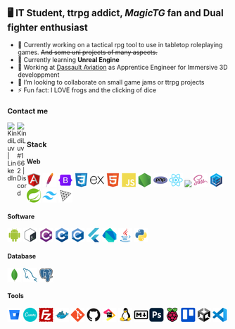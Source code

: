 ## 🖥️ IT Student, ttrpg addict, _MagicTG_ fan and Dual fighter enthusiast

- 🔭 Currently working on a tactical rpg tool to use in tabletop roleplaying games. ~~And some uni projects of many aspects.~~
- 🌱 Currently learning **Unreal Engine**
- 📠 Working at [Dassault Aviation](https://www.dassault-aviation.com/en/) as Apprentice Engineer for Immersive 3D developpment
- 👯 I’m looking to collaborate on small game jams or ttrpg projects
- ⚡ Fun fact: I LOVE frogs and the clicking of dice

### Contact me
[<img align="left" alt="KindiLuv | LinkedIn" width="22px" src="https://cdn.jsdelivr.net/npm/simple-icons@v3/icons/linkedin.svg" />][linkedin]
<img align="left" alt="KindiLuv#1662 | Discord" width="22px" src="https://cdn.jsdelivr.net/npm/simple-icons@v3/icons/discord.svg" title="KindiLuv#1662"/>
<br/>

### Stack

#### Web
<img  style="width:2rem" src="https://raw.githubusercontent.com/devicons/devicon/master/icons/angularjs/angularjs-original.svg"></img>
<img  style="width:2rem" src="https://raw.githubusercontent.com/devicons/devicon/master/icons/apache/apache-original.svg"></img>
<img  style="width:2rem" src="https://raw.githubusercontent.com/devicons/devicon/master/icons/bootstrap/bootstrap-original.svg"></img>
<img  style="width:2rem" src="https://raw.githubusercontent.com/devicons/devicon/master/icons/css3/css3-original.svg"></img>
<img  style="width:2rem" src="https://raw.githubusercontent.com/devicons/devicon/master/icons/express/express-original.svg"></img>
<img  style="width:2rem" src="https://raw.githubusercontent.com/devicons/devicon/master/icons/html5/html5-original.svg"></img>
<img  style="width:2rem" src="https://raw.githubusercontent.com/devicons/devicon/master/icons/javascript/javascript-plain.svg"></img>
<img  style="width:2rem" src="https://raw.githubusercontent.com/devicons/devicon/master/icons/nodejs/nodejs-original.svg"></img>
<img  style="width:2rem" src="https://raw.githubusercontent.com/devicons/devicon/master/icons/php/php-original.svg"></img>
<img  style="width:2rem" src="https://raw.githubusercontent.com/devicons/devicon/master/icons/react/react-original.svg"></img>
<img  style="width:2rem" src="https://avatars.githubusercontent.com/u/64235328?s=200&v=4"></img>
<img  style="width:2rem" src="https://raw.githubusercontent.com/devicons/devicon/master/icons/sass/sass-original.svg"></img>
<img  style="width:2rem" src="https://raw.githubusercontent.com/devicons/devicon/master/icons/sequelize/sequelize-original.svg"></img>
<img  style="width:2rem" src="https://raw.githubusercontent.com/devicons/devicon/master/icons/spring/spring-original.svg"></img>
<img  style="width:2rem" src="https://raw.githubusercontent.com/devicons/devicon/master/icons/tailwindcss/tailwindcss-plain.svg"></img>
<img  style="width:2rem" src="https://raw.githubusercontent.com/devicons/devicon/master/icons/threejs/threejs-original.svg"></img>

#### Software
<img  style="width:2rem" src="https://raw.githubusercontent.com/devicons/devicon/master/icons/android/android-original.svg"></img>
<img  style="width:2rem" src="https://raw.githubusercontent.com/devicons/devicon/master/icons/bash/bash-original.svg"></img>
<img  style="width:2rem" src="https://raw.githubusercontent.com/devicons/devicon/master/icons/csharp/csharp-original.svg"></img>
<img  style="width:2rem" src="https://raw.githubusercontent.com/devicons/devicon/master/icons/cplusplus/cplusplus-original.svg"></img>
<img  style="width:2rem" src="https://raw.githubusercontent.com/devicons/devicon/master/icons/c/c-original.svg"></img>
<img  style="width:2rem" src="https://raw.githubusercontent.com/devicons/devicon/master/icons/flutter/flutter-original.svg"></img>
<img  style="width:2rem" src="https://raw.githubusercontent.com/devicons/devicon/master/icons/dart/dart-original.svg"></img>
<img  style="width:2rem" src="https://raw.githubusercontent.com/devicons/devicon/master/icons/java/java-original.svg"></img>
<img  style="width:2rem" src="https://raw.githubusercontent.com/devicons/devicon/master/icons/python/python-original.svg"></img>

#### Database
<img  style="width:2rem" src="https://raw.githubusercontent.com/devicons/devicon/master/icons/mongodb/mongodb-original.svg"></img>
<img  style="width:2rem" src="https://raw.githubusercontent.com/devicons/devicon/master/icons/mysql/mysql-original.svg"></img>
<img  style="width:2rem" src="https://raw.githubusercontent.com/devicons/devicon/master/icons/postgresql/postgresql-original.svg"></img>

#### Tools
<img  style="width:2rem" src="https://raw.githubusercontent.com/devicons/devicon/master/icons/bitbucket/bitbucket-original.svg"></img>
<img  style="width:2rem" src="https://raw.githubusercontent.com/devicons/devicon/master/icons/canva/canva-original.svg"></img>
<img  style="width:2rem" src="https://raw.githubusercontent.com/devicons/devicon/master/icons/filezilla/filezilla-plain.svg"></img>
<img  style="width:2rem" src="https://raw.githubusercontent.com/devicons/devicon/master/icons/docker/docker-original.svg"></img>
<img  style="width:2rem" src="https://raw.githubusercontent.com/devicons/devicon/master/icons/git/git-original.svg"></img>
<img  style="width:2rem" src="https://raw.githubusercontent.com/devicons/devicon/master/icons/github/github-original.svg"></img>
<img  style="width:2rem" src="https://raw.githubusercontent.com/devicons/devicon/master/icons/jetbrains/jetbrains-original.svg"></img>
<img  style="width:2rem" src="https://raw.githubusercontent.com/devicons/devicon/master/icons/linux/linux-original.svg"></img>
<img  style="width:2rem" src="https://raw.githubusercontent.com/devicons/devicon/master/icons/markdown/markdown-original.svg"></img>
<img  style="width:2rem" src="https://raw.githubusercontent.com/devicons/devicon/master/icons/photoshop/photoshop-plain.svg"></img>
<img  style="width:2rem" src="https://raw.githubusercontent.com/devicons/devicon/master/icons/raspberrypi/raspberrypi-original.svg"></img>
<img  style="width:2rem" src="https://raw.githubusercontent.com/devicons/devicon/master/icons/trello/trello-plain.svg"></img>
<img  style="width:2rem" src="https://raw.githubusercontent.com/devicons/devicon/master/icons/unity/unity-original.svg"></img>
<img  style="width:2rem" src="https://raw.githubusercontent.com/devicons/devicon/master/icons/vscode/vscode-original.svg"></img>

[linkedin]: https://www.linkedin.com/in/lucas-servain-2418111bb/
